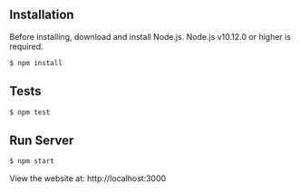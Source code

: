## Installation ##
Before installing, download and install Node.js. Node.js v10.12.0 or higher is required.
```bash
$ npm install
```

## Tests ##
```bash
$ npm test
```

## Run Server ##
```bash
$ npm start
```
View the website at: http://localhost:3000
